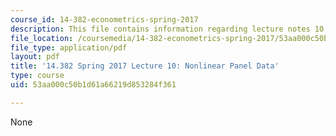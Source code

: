 ```yaml
---
course_id: 14-382-econometrics-spring-2017
description: This file contains information regarding lecture notes 10.
file_location: /coursemedia/14-382-econometrics-spring-2017/53aa000c50b1d61a66219d853284f361_MIT14_382S17_lec10.pdf
file_type: application/pdf
layout: pdf
title: '14.382 Spring 2017 Lecture 10: Nonlinear Panel Data'
type: course
uid: 53aa000c50b1d61a66219d853284f361

---
```

None